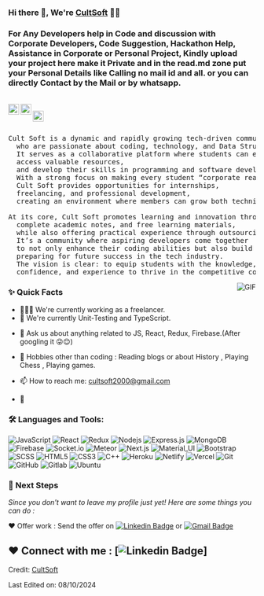 ### Hi there 👋, We're [CultSoft](https://github.com/CultSoft) 👨‍💻
### For Any Developers help in Code and discussion with Corporate Developers, Code Suggestion, Hackathon Help, Assistance in Corporate or Personal Project, Kindly upload your project here make it Private and in the read.md zone put your Personal Details like Calling no mail id and all. or you can directly Contact by the Mail or by whatsapp.

<br/>

<a href="https://www.linkedin.com/groups/9589476/">
  <img align="left" alt="CultSoft Linkedin" width="22px" src="https://cdn.jsdelivr.net/npm/simple-icons@v3/icons/linkedin.svg" />
</a>

<a href="https://t.me/+7MIqxTrjl-wyMGE9">
  <img align="left" alt="CultSoft Telegram" width="22px" src="https://cdn.jsdelivr.net/npm/simple-icons@v3/icons/telegram.svg" />
</a>



<a href="mailto:cultsoft2000@gmail.com
">
  <img align="left" alt="CultSoft Email" width="22px" src="https://cdn.jsdelivr.net/npm/simple-icons@v3/icons/gmail.svg" />
</a>


<br />

<br/>

<pre>
Cult Soft is a dynamic and rapidly growing tech-driven community designed to empower college students
  who are passionate about coding, technology, and Data Structures & Algorithms (DSA). 
  It serves as a collaborative platform where students can exchange knowledge, 
  access valuable resources, 
  and develop their skills in programming and software development. 
  With a strong focus on making every student “corporate ready,” 
  Cult Soft provides opportunities for internships, 
  freelancing, and professional development, 
  creating an environment where members can grow both technically and professionally.

At its core, Cult Soft promotes learning and innovation through weekly meetings, 
  complete academic notes, and free learning materials, 
  while also offering practical experience through outsourcing services. 
  It’s a community where aspiring developers come together 
  to not only enhance their coding abilities but also build meaningful connections, 
  preparing for future success in the tech industry. 
  The vision is clear: to equip students with the knowledge, 
  confidence, and experience to thrive in the competitive corporate world..
</pre>


  <img align="right" alt="GIF" src="https://media.giphy.com/media/MC6eSuC3yypCU/giphy.gif" />
  
### ✨ Quick Facts

- 👨🏽‍💻 We're currently working as a freelancer.
- 🌱 We're currently Unit-Testing and TypeScript.
<!--- 🤔 I’m looking for help for my future MERN projects.-->
- 💬 Ask us about anything related to JS, React, Redux, Firebase.(After googling it 😜😌)
<!--- ⚡️ Fun-Fact: I sleep at 6am 🙃. -->
- 🎿 Hobbies other than coding : Reading blogs or about History , Playing Chess , Playing games.
- 📫 How to reach me: cultsoft2000@gmail.com

- 📝

### 🛠️ Languages and Tools:

![JavaScript](https://img.shields.io/badge/-JavaScript-black?style=flat-square&logo=javascript)
![React](https://img.shields.io/badge/-React-black?style=flat-square&logo=react)
![Redux](https://img.shields.io/badge/-Redux-black?style=flat-square&logo=Redux)
![Nodejs](https://img.shields.io/badge/-Nodejs-black?style=flat-square&logo=Node.js)
![Express.js](https://img.shields.io/badge/-Express-black?style=flat-square&logo=expressjs)
![MongoDB](https://img.shields.io/badge/-MongoDB-black?style=flat-square&logo=mongodb)
![Firebase](https://img.shields.io/badge/-Firebase-black?style=flat-square&logo=Firebase)
![Socket.io](https://img.shields.io/badge/-Socket-black?style=flat-square&logo=socket.io)
![Meteor](https://img.shields.io/badge/-Meteor-black?style=flat-square&logo=Meteor)
![Next.js](https://img.shields.io/badge/-Next-black?style=flat-square&logo=Next.js)
![Material_UI](https://img.shields.io/badge/-Material_UI-black?style=flat-square&logo=material-ui)
![Bootstrap](https://img.shields.io/badge/-Bootstrap-black?style=flat-square&logo=bootstrap)
![SCSS](https://img.shields.io/badge/-SCSS-black?style=flat-square&logo=SASS)
![HTML5](https://img.shields.io/badge/-HTML5-black?style=flat-square&logo=html5&logoColor=white)
![CSS3](https://img.shields.io/badge/-CSS3-black?style=flat-square&logo=css3)
![C++](https://img.shields.io/badge/-C++-black?style=flat-square&logo=c)
![Heroku](https://img.shields.io/badge/-Heroku-black?style=flat-square&logo=heroku)
![Netlify](https://img.shields.io/badge/-Netlify-black?style=flat-square&logo=netlify)
![Vercel](https://img.shields.io/badge/-Vercel-black?style=flat-square&logo=vercel)
![Git](https://img.shields.io/badge/-Git-black?style=flat-square&logo=git)
![GitHub](https://img.shields.io/badge/-GitHub-black?style=flat-square&logo=github)
![Gitlab](https://img.shields.io/badge/-Gitlab-black?style=flat-square&logo=gitlab)
![Ubuntu](https://img.shields.io/badge/-Ubuntu-black?style=flat-square&logo=ubuntu)



### 👣 Next Steps

_Since you don't want to leave my profile just yet! Here are some things you can do :_

❤️ Offer work : Send the offer on [![Linkedin Badge](https://img.shields.io/badge/-CultSoft-blue?style=flat-square&logo=Linkedin&logoColor=white&link=https://www.linkedin.com/in/soumyadeep-ghosh-%F0%9F%87%AE%F0%9F%87%B3-3a636b203/)](https://www.linkedin.com/in/soumyadeep-ghosh-%F0%9F%87%AE%F0%9F%87%B3-3a636b203/)
or [![Gmail Badge](https://img.shields.io/badge/-cultsoft2000@gmail.com-c14438?style=flat-square&logo=Gmail&logoColor=white&link=mailto:cultsoft2000@gmail.com)](mailto:cultsoft2000@gmail.com)



❤️ Connect with me : [![Linkedin Badge](https://img.shields.io/badge/-CultSoft-blue?style=flat-square&logo=Linkedin&logoColor=white&link=https://www.linkedin.com/groups/9589476/)]
----
Credit: [CultSoft](https://github.com/CultSoft)

Last Edited on: 08/10/2024
